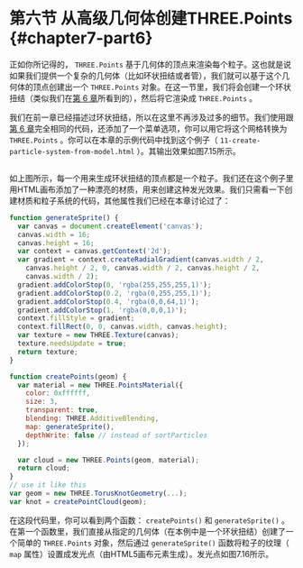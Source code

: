 # 第六节 从高级几何体创建THREE.Points {#chapter7-part6}

正如你所记得的， `THREE.Points` 基于几何体的顶点来渲染每个粒子。这也就是说如果我们提供一个复杂的几何体（比如环状扭结或者管），我们就可以基于这个几何体的顶点创建出一个 `THREE.Points` 对象。在这一节里，我们将会创建一个环状扭结（类似我们在[第 6 章](/docs/chapter6/)所看到的），然后将它渲染成 `THREE.Points` 。

我们在前一章已经描述过环状扭结，所以在这里不再涉及过多的细节。我们使用跟[第 6 章](/docs/chapter6/)完全相同的代码，还添加了一个菜单选项，你可以用它将这个网格转换为 `THREE.Points` 。你可以在本章的示例代码中找到这个例子（ `11-create-particle-system-from-model.html` ）。其输出效果如图7.15所示。

<Image :index="15" />

如上图所示，每一个用来生成环状扭结的顶点都是一个粒子。我们还在这个例子里用HTML画布添加了一种漂亮的材质，用来创建这种发光效果。我们只需看一下创建材质和粒子系统的代码，其他属性我们已经在本章讨论过了：

```js
function generateSprite() {
  var canvas = document.createElement('canvas');
  canvas.width = 16;
  canvas.height = 16;
  var context = canvas.getContext('2d');
  var gradient = context.createRadialGradient(canvas.width / 2,
    canvas.height / 2, 0, canvas.width / 2, canvas.height / 2,
    canvas.width / 2);
  gradient.addColorStop(0, 'rgba(255,255,255,1)');
  gradient.addColorStop(0.2, 'rgba(0,255,255,1)');
  gradient.addColorStop(0.4, 'rgba(0,0,64,1)');
  gradient.addColorStop(1, 'rgba(0,0,0,1)');
  context.fillStyle = gradient;
  context.fillRect(0, 0, canvas.width, canvas.height);
  var texture = new THREE.Texture(canvas);
  texture.needsUpdate = true;
  return texture;
}

function createPoints(geom) {
  var material = new THREE.PointsMaterial({
    color: 0xffffff,
    size: 3,
    transparent: true,
    blending: THREE.AdditiveBlending,
    map: generateSprite(),
    depthWrite: false // instead of sortParticles
  });

  var cloud = new THREE.Points(geom, material);
  return cloud;
}
// use it like this
var geom = new THREE.TorusKnotGeometry(...);
var knot = createPointCloud(geom);
```

在这段代码里，你可以看到两个函数： `createPoints()` 和 `generateSprite()` 。在第一个函数里，我们直接从指定的几何体（在本例中是一个环状扭结）创建了一个简单的 `THREE.Points` 对象，然后通过 `generateSprite()` 函数将粒子的纹理（ `map` 属性）设置成发光点（由HTML5画布元素生成）。发光点如图7.16所示。

<Image :index="16" />
